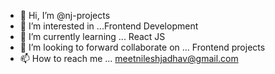 - 👋 Hi, I’m @nj-projects
- 👀 I’m interested in ...Frontend Development
- 🌱 I’m currently learning ... React JS
- 💞️ I’m looking to forward collaborate on ... Frontend projects
- 📫 How to reach me ... meetnileshjadhav@gmail.com

<!---
meetnileshjadhav/meetnileshjadhav is a ✨ special ✨ repository because its `README.md` (this file) appears on your GitHub profile.
You can click the Preview link to take a look at your changes.
--->
